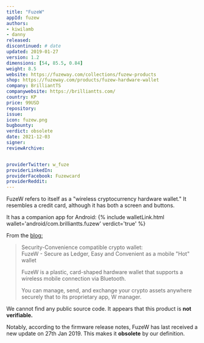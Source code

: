 ```yaml
---
title: "FuzeW"
appId: fuzew
authors:
- kiwilamb
- danny
released: 
discontinued: # date
updated: 2019-01-27
version: 1.2
dimensions: [54, 85.5, 0.84]
weight: 8.5
website: https://fuzeway.com/collections/fuzew-products
shop: https://fuzeway.com/products/fuzew-hardware-wallet
company: BrilliantTS
companywebsite: https://brilliantts.com/
country: KP
price: 99USD
repository: 
issue:
icon: fuzew.png
bugbounty:
verdict: obsolete
date: 2021-12-03
signer:
reviewArchive:


providerTwitter: w_fuze
providerLinkedIn: 
providerFacebook: Fuzewcard
providerReddit: 
---
```



FuzeW refers to itself as a "wireless cryptocurrency hardware wallet."  It resembles a credit card, although it has both a screen and buttons.

It has a companion app for Android: {% include walletLink.html wallet='android/com.brilliantts.fuzew' verdict='true' %}

From the [blog:](https://fuzew.com/blogs/news/best-wallet-for-storing-dash-fuzew)

> Security-Convenience compatible crypto wallet: <br>
FuzeW - Secure as Ledger, Easy and Convenient as a mobile "Hot" wallet
>
> FuzeW is a plastic, card-shaped hardware wallet that supports a wireless mobile connection via Bluetooth.
>
> You can manage, send, and exchange your crypto assets anywhere securely that to its proprietary app, W manager.

We cannot find any public source code. It appears that this product is **not verifiable.**

Notably, according to the firmware release notes, FuzeW has last received a new update on 27th Jan 2019. This makes it **obsolete** by our definition.
